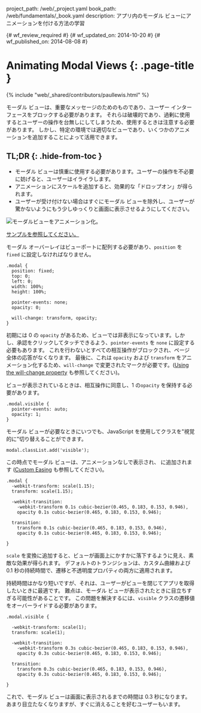 project_path: /web/_project.yaml
book_path: /web/fundamentals/_book.yaml
description: アプリ内のモーダル ビューにアニメーションを付ける方法の学習

{# wf_review_required #}
{# wf_updated_on: 2014-10-20 #}
{# wf_published_on: 2014-08-08 #}

# Animating Modal Views {: .page-title }

{% include "web/_shared/contributors/paullewis.html" %}


モーダル ビューは、重要なメッセージのためのものであり、ユーザー インターフェースをブロックする必要があります。 それらは破壊的であり、過剰に使用するとユーザーの操作を台無しにしてしまうため、使用するときは注意する必要があります。 しかし、特定の環境では適切なビューであり、いくつかのアニメーションを追加することによって活用できます。

## TL;DR {: .hide-from-toc }
- モーダル ビューは慎重に使用する必要があります。ユーザーの操作を不必要に妨げると、ユーザーはイライラします。
- アニメーションにスケールを追加すると、効果的な「ドロップオン」が得られます。
- ユーザーが受け付けない場合はすぐにモーダル ビューを除外し、ユーザーが驚かないようにもう少しゆっくりと画面に表示させるようにしてください。


<img src="imgs/gifs/dont-press.gif" alt="モーダルビューをアニメーション化。" />

<a href="https://googlesamples.github.io/web-fundamentals/samples/../fundamentals/design-and-ui/animations/modal-view-animation.html">サンプルを参照してください。</a>

モーダル オーバーレイはビューポートに配列する必要があり、`position` を `fixed` に設定しなければなりません。


    .modal {
      position: fixed;
      top: 0;
      left: 0;
      width: 100%;
      height: 100%;
    
      pointer-events: none;
      opacity: 0;
    
      will-change: transform, opacity;
    }
    

初期には 0 の `opacity` があるため、ビューでは非表示になっています。しかし、承認をクリックしてタッチできるよう、`pointer-events` を `none` に設定する必要もあります。 これを行わないとすべての相互操作がブロックされ、ページ全体の応答がなくなります。 最後に、これは `opacity` および `transform` をアニメーション化するため、`will-change` で変更されたマークが必要です。([Using the will-change property]({{site.fundamentals}}/look-and-feel/animations/animations-and-performance.html#using-the-will-change-property) も参照してください)。

ビューが表示されているときは、相互操作に同意し、1 の`opacity` を保持する必要があります。


    .modal.visible {
      pointer-events: auto;
      opacity: 1;
    }
    

モーダル ビューが必要なときにいつでも、JavaScript を使用してクラスを"視覚的に"切り替えることができます。


    modal.classList.add('visible');
    

この時点でモーダル ビューは、アニメーションなしで表示され、
に追加されます ([Custom Easing]({{site.fundamentals}}/look-and-feel/animations/custom-easing.html) も参照してください)。


    .modal {
      -webkit-transform: scale(1.15);
      transform: scale(1.15);
    
      -webkit-transition:
        -webkit-transform 0.1s cubic-bezier(0.465, 0.183, 0.153, 0.946),
        opacity 0.1s cubic-bezier(0.465, 0.183, 0.153, 0.946);
    
      transition:
        transform 0.1s cubic-bezier(0.465, 0.183, 0.153, 0.946),
        opacity 0.1s cubic-bezier(0.465, 0.183, 0.153, 0.946);
    
    }
    

`scale` を変換に追加すると、ビューが画面上にかすかに落下するように見え、素敵な効果が得られます。 デフォルトのトランジションは、カスタム曲線および 0.1 秒の持続時間で、遷移と不透明度プロパティの両方に適用されます。

持続時間はかなり短いですが、それは、ユーザーがビューを閉じてアプリを取得したいときに最適です。 難点は、モーダル ビューが表示されたときに目立ちすぎる可能性があることです。 この問題を解決するには、`visible` クラスの遷移値をオーバーライドする必要があります。


    .modal.visible {
    
      -webkit-transform: scale(1);
      transform: scale(1);
    
      -webkit-transition:
        -webkit-transform 0.3s cubic-bezier(0.465, 0.183, 0.153, 0.946),
        opacity 0.3s cubic-bezier(0.465, 0.183, 0.153, 0.946);
    
      transition:
        transform 0.3s cubic-bezier(0.465, 0.183, 0.153, 0.946),
        opacity 0.3s cubic-bezier(0.465, 0.183, 0.153, 0.946);
    
    }
    

これで、モーダル ビューは画面に表示されるまでの時間は 0.3 秒になります。あまり目立たなくなりますが、すぐに消えることを好むユーザーもいます。



